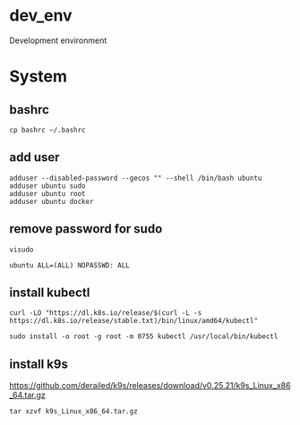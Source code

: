 # dev_env
Development environment

# System

## bashrc

```
cp bashrc ~/.bashrc
```

## add user

```
adduser --disabled-password --gecos "" --shell /bin/bash ubuntu
adduser ubuntu sudo
adduser ubuntu root
adduser ubuntu docker
```
## remove password for sudo

```
visudo

ubuntu ALL=(ALL) NOPASSWD: ALL
```

## install kubectl

```
curl -LO "https://dl.k8s.io/release/$(curl -L -s https://dl.k8s.io/release/stable.txt)/bin/linux/amd64/kubectl"

sudo install -o root -g root -m 0755 kubectl /usr/local/bin/kubectl
```
## install k9s

https://github.com/derailed/k9s/releases/download/v0.25.21/k9s_Linux_x86_64.tar.gz
```
tar xzvf k9s_Linux_x86_64.tar.gz
```
